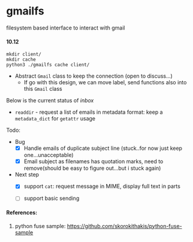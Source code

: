 # gmailfs
filesystem based interface to interact with gmail



#### 10.12
```
mkdir client/
mkdir cache
python3 ./gmailfs cache client/
```
- Abstract `Gmail` class to keep the connection (open to discuss...)
    - If go with this design, we can move label, send functions also into this `Gmail` class

Below is the current status of *inbox*
- `readdir` - request a list of emails in metadata format: keep a `metadata_dict` for `getattr` usage 

Todo: 
- Bug
    - [X] Handle emails of duplicate subject line (stuck..for now just keep one...unacceptable)
    - [X] Email subject as filenames has quotation marks, need to remove(should be easy to figure out...but i stuck again)

- Next step
    - [X] support `cat`: request message in MIME, display full text in parts
    - [ ] support basic sending


#### References:
1. python fuse sample: https://github.com/skorokithakis/python-fuse-sample
